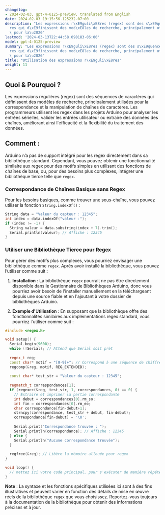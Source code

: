 ```yaml
---
changelog:
- 2024-02-03, gpt-4-0125-preview, translated from English
date: 2024-02-03 19:15:56.125232-07:00
description: "Les expressions r\xE9guli\xE8res (regex) sont des s\xE9quences de caract\xE8\
  res qui d\xE9finissent des mod\xE8les de recherche, principalement utilis\xE9es\
  \ pour la\u2026"
lastmod: '2024-03-13T22:44:58.098183-06:00'
model: gpt-4-0125-preview
summary: "Les expressions r\xE9guli\xE8res (regex) sont des s\xE9quences de caract\xE8\
  res qui d\xE9finissent des mod\xE8les de recherche, principalement utilis\xE9es\
  \ pour la\u2026"
title: "Utilisation des expressions r\xE9guli\xE8res"
weight: 11
---
```


## Quoi & Pourquoi ?
Les expressions régulières (regex) sont des séquences de caractères qui définissent des modèles de recherche, principalement utilisées pour la correspondance et la manipulation de chaînes de caractères. Les programmeurs utilisent les regex dans les projets Arduino pour analyser les entrées sérielles, valider les entrées utilisateur ou extraire des données des chaînes, améliorant ainsi l'efficacité et la flexibilité du traitement des données.

## Comment :
Arduino n’a pas de support intégré pour les regex directement dans sa bibliothèque standard. Cependant, vous pouvez obtenir une fonctionnalité similaire aux regex pour des motifs simples en utilisant des fonctions de chaînes de base, ou, pour des besoins plus complexes, intégrer une bibliothèque tierce telle que `regex`.

### Correspondance de Chaînes Basique sans Regex
Pour les besoins basiques, comme trouver une sous-chaîne, vous pouvez utiliser la fonction `String.indexOf()` :
```cpp
String data = "Valeur du capteur : 12345";
int index = data.indexOf("valeur :");
if (index != -1) {
  String valeur = data.substring(index + 7).trim();
  Serial.println(valeur); // Affiche : 12345
}
```

### Utiliser une Bibliothèque Tierce pour Regex
Pour gérer des motifs plus complexes, vous pourriez envisager une bibliothèque comme `regex`. Après avoir installé la bibliothèque, vous pouvez l’utiliser comme suit :

1. **Installation** : La bibliothèque `regex` pourrait ne pas être directement disponible dans le Gestionnaire de Bibliothèques Arduino, donc vous pourriez avoir besoin de l'installer manuellement en la téléchargeant depuis une source fiable et en l'ajoutant à votre dossier de bibliothèques Arduino.

2. **Exemple d'Utilisation** :
En supposant que la bibliothèque offre des fonctionnalités similaires aux implémentations regex standard, vous pourriez l'utiliser comme suit :

```cpp
#include <regex.h>

void setup() {
  Serial.begin(9600);
  while (!Serial); // Attend que Serial soit prêt
  
  regex_t reg;
  const char* motif = "[0-9]+"; // Correspond à une séquence de chiffres
  regcomp(&reg, motif, REG_EXTENDED);
  
  const char* test_str = "Valeur du capteur : 12345";
  
  regmatch_t correspondances[1];
  if (regexec(&reg, test_str, 1, correspondances, 0) == 0) {
    // Extraire et imprimer la partie correspondante
    int debut = correspondances[0].rm_so;
    int fin = correspondances[0].rm_eo;
    char correspondance[fin-debut+1];
    strncpy(correspondance, test_str + debut, fin-debut);
    correspondance[fin-debut] = '\0';
    
    Serial.print("Correspondance trouvée : ");
    Serial.println(correspondance); // Affiche : 12345
  } else {
    Serial.println("Aucune correspondance trouvée");
  }
  
  regfree(&reg); // Libère la mémoire allouée pour regex
}

void loop() {
  // mettez ici votre code principal, pour s'exécuter de manière répétée :
}
```

**Note** : La syntaxe et les fonctions spécifiques utilisées ici sont à des fins illustratives et peuvent varier en fonction des détails de mise en œuvre réels de la bibliothèque `regex` que vous choisissez. Reportez-vous toujours à la documentation de la bibliothèque pour obtenir des informations précises et à jour.
